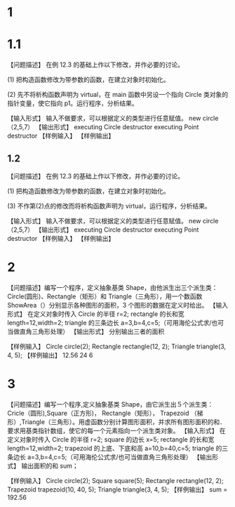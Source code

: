 # 1

# 1.1

【问题描述】
在例 12.3 的基础上作以下修改，并作必要的讨论。

(1) 把构造函数修改为带参数的函数，在建立对象时初始化。

(2) 先不将析构函数声明为 virtual，在 main 函数中另设一个指向 Circle 类对象的指针变量，使它指向 p1。运行程序，分析结果。

【输入形式】
输入不做要求，可以根据定义的类型进行任意赋值。
new circle（2,5,7）
【输出形式】
executing Circle destructor
executing Point destructor
【样例输入】
【样例输出】

## 1.2

【问题描述】
在例 12.3 的基础上作以下修改，并作必要的讨论。

(1) 把构造函数修改为带参数的函数，在建立对象时初始化。

(3) 不作第(2)点的修改而将析构函数声明为 virtual，运行程序，分析结果。

【输入形式】
输入不做要求，可以根据定义的类型进行任意赋值。
new circle（2,5,7）
【输出形式】
executing Circle destructor
executing Point destructor
【样例输入】
【样例输出】

# 2

【问题描述】编写一个程序，定义抽象基类 Shape，由他派生出三个派生类：Circle(圆形)、Rectangle（矩形）和 Triangle（三角形），用一个数函数 ShowArea（）分别显示各种图形的面积，3 个图形的数据在定义时给出。
【输入形式】
在定义对象时传入 Circle 的半径 r=2;
rectangle 的长和宽 length=12,width=2;
triangle 的三条边长 a=3,b=4,c=5;（可用海伦公式求/也可当做直角三角形处理）
【输出形式】
分别输出三者的面积

【样例输入】
Circle circle(2);
Rectangle rectangle(12, 2);
Triangle triangle(3, 4, 5);
【样例输出】
12.56
24
6

# 3

【问题描述】编写一个程序,定义抽象基类 Shape，由它派生出５个派生类：Cricle（圆形),Square（正方形)， Rectangle（矩形）， Trapezoid （梯形）,Triangle（三角形）。用虚函数分别计算图形面积，并求所有图形面积的和．要求用基类指针数组，使它的每一个元素指向一个派生类对象。
【输入形式】
在定义对象时传入 Circle 的半径 r=2;
square 的边长 x=5;
rectangle 的长和宽 length=12,width=2;
trapezoid 的上底、下底和高 a=10,b=40,c=5;
triangle 的三条边长 a=3,b=4,c=5;（可用海伦公式求/也可当做直角三角形处理）
【输出形式】
输出面积的和 sum；

【样例输入】
Circle circle(2);
Square square(5);
Rectangle rectangle(12, 2);
Trapezoid trapezoid(10, 40, 5);
Triangle triangle(3, 4, 5);
【样例输出】
sum = 192.56
